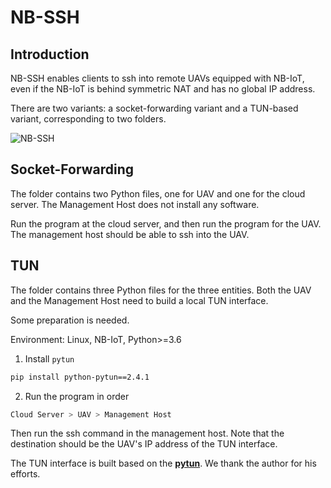 # NB-SSH

## Introduction
NB-SSH enables clients to ssh into remote UAVs equipped with NB-IoT, even if the NB-IoT is behind symmetric NAT and has no global IP address.

There are two variants: a socket-forwarding variant and a TUN-based variant, corresponding to two folders.

![NB-SSH](https://gitee.com/idletom/typora-picgo/raw/master/img/NB-SSH.png)



## Socket-Forwarding

The folder contains two Python files, one for UAV and one for the cloud server. The Management Host does not install any software.

Run the program at the cloud server, and then run the program for the UAV. The management host should be able to ssh into the UAV.


## TUN

The folder contains three Python files for the three entities. Both the UAV and the Management Host need to build a local TUN interface.

Some preparation is needed.

Environment: Linux, NB-IoT, Python\>=3.6

1. Install `pytun`

```bash
pip install python-pytun==2.4.1
```

2. Run the program in order

```bash
Cloud Server > UAV > Management Host
```

Then run the ssh command in the management host. Note that the destination should be the UAV's IP address of the TUN interface.


The TUN interface is built based on the **[pytun](https://github.com/montag451/pytun)**. We thank the author for his efforts.

